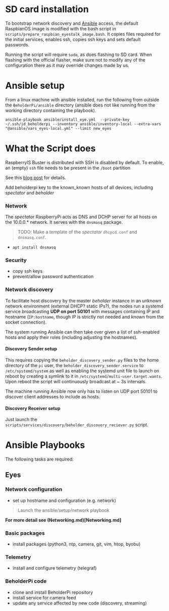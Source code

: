 # SD card installation
To bootstrap network discovery and [Ansible](https://www.ansible.com/) access, the default RaspbianOS
image is modified with the bash script in `scripts/prepare_raspbian_eyestalk_image.bash`.
It copies files required for the initial services, enables ssh, copies ssh keys and sets default passwords.

Running the script will require `sudo`, as does flashing to SD card. When flashing with the official flasher,
make sure not to modify any of the configuration there as it may override changes made by us. 

# Ansible setup
From a linux machine with ansible installed, run the following from outside the `BeholderPi/ansible` directory
(ansible does not like running from the working directory containing the playbook).

`ansible-playbook ansible/install_eye.yml 
    --private-key ~/.ssh/id_beholderpi
    --inventory ansible/inventory-local
    --extra-vars "@ansible/vars_eyes-local.yml"
    --limit new_eyes`

# What the Script does
RaspberryIS Buster is distributed with SSH is disabled by default.
To enable, an (empty) `ssh` file needs to be present in the `/boot` partition

See this [blog post](https://kenfallon.com/safely-enabling-ssh-in-the-default-raspbian-image/)
for details.

Add beholderpi key to the known_known hosts of all devices, including
*spectator* and *beholder*

### Network
The *spectator* RaspberryPi acts as DNS and DCHP server for all hosts on the
10.0.0.* network. It serves with the `dnsmasq` package.

> TODO: Make a template of the *spectator* `dhcpcd.conf` and `dnsmasq.conf`.

- `apt install dnsmasq`

### Security
- copy ssh keys
- prevent/allow password authentication

### Network discovery

To facilitate host discovery by the master *beholder* instance
in an unknown network environment (external DHCP? static IPs?),
the nodes run a systemd service broadcasting __UDP on port 50101__ with
messages containing IP and hostname (`IP:hostname`, though IP is strictly
not needed and known from the socket connection).

The system running Ansible can then take over given
a list of ssh-enabled hosts and apply their roles (including adjusting
the hostnames).

#### Discovery Sender setup
This requires copying the `beholder_discovery_sender.py` files to the
home directory of the `pi` user, the `beholder_discovery_sender.service`
to `/etc/systemd/system` as well as enabling the systemd unit file to
launch on reboot by creating a symlink to it in
`/etc/systemd/multi-user.target.wants`. Upon reboot the script will
continuously broadcast at ~ 3s intervals.

The machine running Ansible now only has to listen on UDP port 50101
to discover client addresses to include as hosts.

#### Discovery Receiver setup

Just launch the `scripts/services/discovery/beholder_discovery_reciever.py`
script.

# Ansible Playbooks

The following tasks are required:

## Eyes

### Network configuration
- set up hostname and configuration (e.g. network)
> Launch the ansible/setup/network playbook

__For more detail see (Networking.md)[Networking.md]__

### Basic packages
- install packages (python3, ntp, camera, git, vim, htop, byobu)

### Telemetry
- install and configure telemetry (telegraf)

### BeholderPi code
- clone and install BeholderPi repository
- install service for camera feed
- update any service affected by new code (discovery, streaming)
